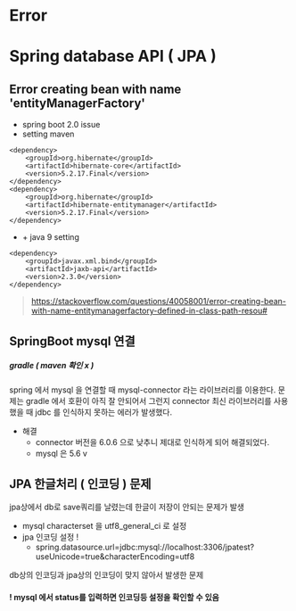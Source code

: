 # Error 

# Spring database API ( JPA )

## Error creating bean with name 'entityManagerFactory' 
- spring boot 2.0 issue
- setting maven 

```
<dependency>
    <groupId>org.hibernate</groupId>
    <artifactId>hibernate-core</artifactId>
    <version>5.2.17.Final</version>
</dependency>
<dependency>
    <groupId>org.hibernate</groupId>
    <artifactId>hibernate-entitymanager</artifactId>
    <version>5.2.17.Final</version>
</dependency>
```

- \+ java 9 setting

```
<dependency>
    <groupId>javax.xml.bind</groupId>
    <artifactId>jaxb-api</artifactId>
    <version>2.3.0</version>
</dependency>
```

> https://stackoverflow.com/questions/40058001/error-creating-bean-with-name-entitymanagerfactory-defined-in-class-path-resou#


## SpringBoot mysql 연결
##### gradle ( maven 확인 x )
spring 에서 mysql 을 연결할 때 mysql-connector 라는 라이브러리를 이용한다. 문제는 gradle 에서 호환이 아직 잘 안되어서 그런지 connector 최신 라이브러리를 사용했을 때 jdbc 를 인식하지 못하는 에러가 발생했다.
- 해결
    - connector 버전을 6.0.6 으로 낮추니 제대로 인식하게 되어 해결되었다.
    - mysql 은 5.6 v

## JPA 한글처리 ( 인코딩 ) 문제 

jpa상에서 db로 save쿼리를 날렸는데 한글이 저장이 안되는 문제가 발생

- mysql characterset 을 utf8_general_ci 로 설정
- jpa 인코딩 설정 ! 
    - spring.datasource.url=jdbc:mysql://localhost:3306/jpatest?useUnicode=true&characterEncoding=utf8

db상의 인코딩과 jpa상의 인코딩이 맞지 않아서 발생한 문제

#### ! mysql 에서 status를 입력하면 인코딩등 설정을 확인할 수 있음
